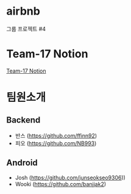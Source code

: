 # airbnb
그룹 프로젝트 #4

# Team-17 Notion 

[Team-17 Notion](https://url.kr/we8bp4)

# 팀원소개 

## Backend 

- 반스 (https://github.com/ffinn92)
- 피오 (https://github.com/NB993)

## Android

- Josh (https://github.com/junseokseo9306))
- Wooki (https://github.com/banjjak2)
